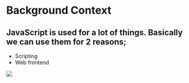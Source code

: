 # Background Context
## JavaScript is used for a lot of things. Basically we can use them for 2 reasons;

- Scripting
- Web frontend

![](https://www.google.com/url?sa=i&url=https%3A%2F%2Fcommons.wikimedia.org%2Fwiki%2FFile%3AUnofficial_JavaScript_logo_2.svg&psig=AOvVaw3FSvz5yr4Btnb4-LftqijL&ust=1681393420299000&source=images&cd=vfe&ved=0CBEQjRxqFwoTCKD0xd68pP4CFQAAAAAdAAAAABAE)
